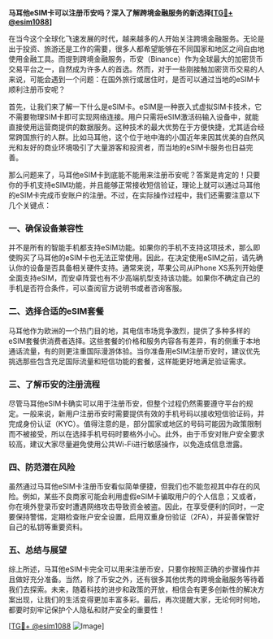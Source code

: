 **马耳他eSIM卡可以注册币安吗？深入了解跨境金融服务的新选择[[TG💪+ @esim1088](https://t.me/s/esim1088)]**

在当今这个全球化飞速发展的时代，越来越多的人开始关注跨境金融服务。无论是出于投资、旅游还是工作的需要，很多人都希望能够在不同国家和地区之间自由地使用金融工具。而提到跨境金融服务，币安（Binance）作为全球最大的加密货币交易平台之一，自然成为许多人的首选。然而，对于一些刚接触加密货币交易的人来说，可能会遇到一个问题：在国外旅行或居住时，是否可以通过当地的eSIM卡顺利注册币安呢？

首先，让我们来了解一下什么是eSIM卡。eSIM是一种嵌入式虚拟SIM卡技术，它不需要物理SIM卡即可实现网络连接。用户只需将eSIM激活码输入设备中，就能直接使用运营商提供的数据服务。这种技术的最大优势在于方便快捷，尤其适合经常跨国旅行的人群。比如马耳他，这个位于地中海的小国近年来因其优美的自然风光和友好的商业环境吸引了大量游客和投资者，而当地的eSIM卡服务也日益完善。

那么问题来了，马耳他eSIM卡到底能不能用来注册币安呢？答案是肯定的！只要你的手机支持eSIM功能，并且能够正常接收短信验证，理论上就可以通过马耳他的eSIM卡完成币安账户的注册。不过，在实际操作过程中，我们还需要注意以下几个关键点：

### **一、确保设备兼容性**
并不是所有的智能手机都支持eSIM功能。如果你的手机不支持这项技术，那么即使购买了马耳他的eSIM卡也无法正常使用。因此，在决定使用eSIM之前，请先确认你的设备是否具备相关硬件支持。通常来说，苹果公司从iPhone XS系列开始便全面支持eSIM，而安卓阵营也有不少高端机型支持该功能。如果你不确定自己的手机是否符合条件，可以查阅官方说明书或者咨询客服。

### **二、选择合适的eSIM套餐**
马耳他作为欧洲的一个热门目的地，其电信市场竞争激烈，提供了多种多样的eSIM套餐供消费者选择。这些套餐的价格和服务内容各有差异，有的侧重于本地通话流量，有的则更注重国际漫游体验。当你准备用eSIM注册币安时，建议优先挑选那些包含充足国际流量和短信功能的套餐，这样能更好地满足验证需求。

### **三、了解币安的注册流程**
尽管马耳他eSIM卡确实可以用于注册币安，但整个过程仍然需要遵守平台的规定。一般来说，新用户注册币安时需要提供有效的手机号码以接收短信验证码，并完成身份认证（KYC）。值得注意的是，部分国家或地区的号码可能因为政策限制而不被接受，所以在选择手机号码时要格外小心。此外，由于币安对账户安全要求较高，建议大家尽量避免使用公共Wi-Fi进行敏感操作，以免造成信息泄露。

### **四、防范潜在风险**
虽然通过马耳他eSIM卡注册币安看似简单便捷，但我们也不能忽视其中存在的风险。例如，某些不良商家可能会利用虚假eSIM卡骗取用户的个人信息；又或者，你在境外登录币安时遭遇网络攻击导致资金被盗。因此，在享受便利的同时，一定要保持警惕，定期检查账户安全设置，启用双重身份验证（2FA），并妥善保管好自己的私钥等重要资料。

### **五、总结与展望**
综上所述，马耳他eSIM卡完全可以用来注册币安，只要你按照正确的步骤操作并且做好充分准备。当然，除了币安之外，还有很多其他优秀的跨境金融服务等待着我们去探索。未来，随着科技的进步和政策的开放，相信会有更多创新性的解决方案出现，让我们的生活变得更加丰富多彩。最后，再次提醒大家，无论何时何地，都要时刻牢记保护个人隐私和财产安全的重要性！

[[TG💪+ @esim1088](https://t.me/s/esim1088) ![Image](https://i.postimg.cc/4NQfJmqS/Snipaste-2025-05-13-00-14-12.png)]